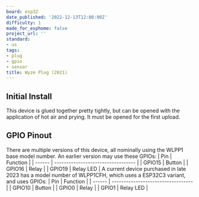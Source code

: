 ```yaml
---
board: esp32
date_published: '2022-12-13T12:00:00Z'
difficulty: 1
made_for_esphome: false
project_url: ''
standard:
- us
tags:
- plug
- gpio
- sensor
title: Wyze Plug (2021)
---
```


## Initial Install

This device is glued together pretty tightly, but can be opened with the application of hot air and prying. It must be opened for the first upload.

## GPIO Pinout

There are multiple versions of this device, all nominally using the WLPP1 base model number. An earlier version may use these GPIOs:
| Pin    | Function                           |
| ------ | ---------------------------------- |
| GPIO15 | Button                             |
| GPIO16 | Relay                              |
| GPIO19 | Relay LED                          |
A current device purchased in late 2023 has a model number of WLPP1CFH, which uses a ESP32C3 variant, and uses GPIOs:
| Pin    | Function                           |
| ------ | ---------------------------------- |
| GPIO10 | Button                             |
| GPIO0  | Relay                              |
| GPIO1  | Relay LED                          |